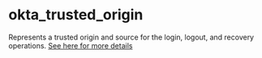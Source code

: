 # okta_trusted_origin

Represents a trusted origin and source for the login, logout, and recovery operations. [See here for more details](https://developer.okta.com/docs/api/resources/trusted-origins)
